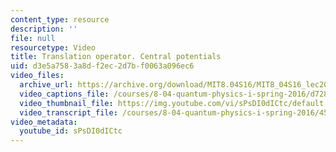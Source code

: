 ```yaml
---
content_type: resource
description: ''
file: null
resourcetype: Video
title: Translation operator. Central potentials
uid: d3e5a758-3a8d-f2ec-2d7b-f0063a096ec6
video_files:
  archive_url: https://archive.org/download/MIT8.04S16/MIT8_04S16_lec20_s1_300k.mp4
  video_captions_file: /courses/8-04-quantum-physics-i-spring-2016/d728a6b3453d5ff389da7f35329d181e_sPsDI0dICtc.vtt
  video_thumbnail_file: https://img.youtube.com/vi/sPsDI0dICtc/default.jpg
  video_transcript_file: /courses/8-04-quantum-physics-i-spring-2016/455927c9aabd4ec85bad46630927e10f_sPsDI0dICtc.pdf
video_metadata:
  youtube_id: sPsDI0dICtc
---
```

